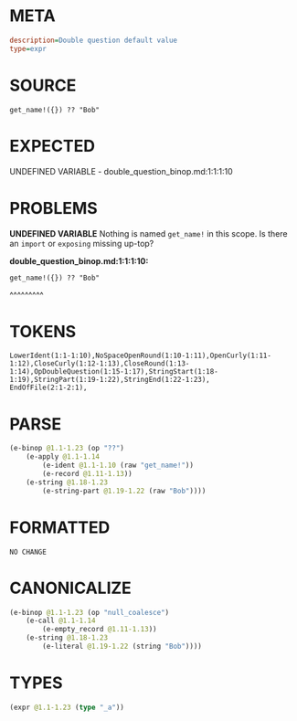 # META
~~~ini
description=Double question default value
type=expr
~~~
# SOURCE
~~~roc
get_name!({}) ?? "Bob"
~~~
# EXPECTED
UNDEFINED VARIABLE - double_question_binop.md:1:1:1:10
# PROBLEMS
**UNDEFINED VARIABLE**
Nothing is named `get_name!` in this scope.
Is there an `import` or `exposing` missing up-top?

**double_question_binop.md:1:1:1:10:**
```roc
get_name!({}) ?? "Bob"
```
^^^^^^^^^


# TOKENS
~~~zig
LowerIdent(1:1-1:10),NoSpaceOpenRound(1:10-1:11),OpenCurly(1:11-1:12),CloseCurly(1:12-1:13),CloseRound(1:13-1:14),OpDoubleQuestion(1:15-1:17),StringStart(1:18-1:19),StringPart(1:19-1:22),StringEnd(1:22-1:23),
EndOfFile(2:1-2:1),
~~~
# PARSE
~~~clojure
(e-binop @1.1-1.23 (op "??")
	(e-apply @1.1-1.14
		(e-ident @1.1-1.10 (raw "get_name!"))
		(e-record @1.11-1.13))
	(e-string @1.18-1.23
		(e-string-part @1.19-1.22 (raw "Bob"))))
~~~
# FORMATTED
~~~roc
NO CHANGE
~~~
# CANONICALIZE
~~~clojure
(e-binop @1.1-1.23 (op "null_coalesce")
	(e-call @1.1-1.14
		(e-empty_record @1.11-1.13))
	(e-string @1.18-1.23
		(e-literal @1.19-1.22 (string "Bob"))))
~~~
# TYPES
~~~clojure
(expr @1.1-1.23 (type "_a"))
~~~

